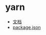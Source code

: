 # yarn

* [文档](https://yarn.bootcss.com/docs/creating-a-project/)
* [package.json](https://yarn.bootcss.com/docs/package-json/)

